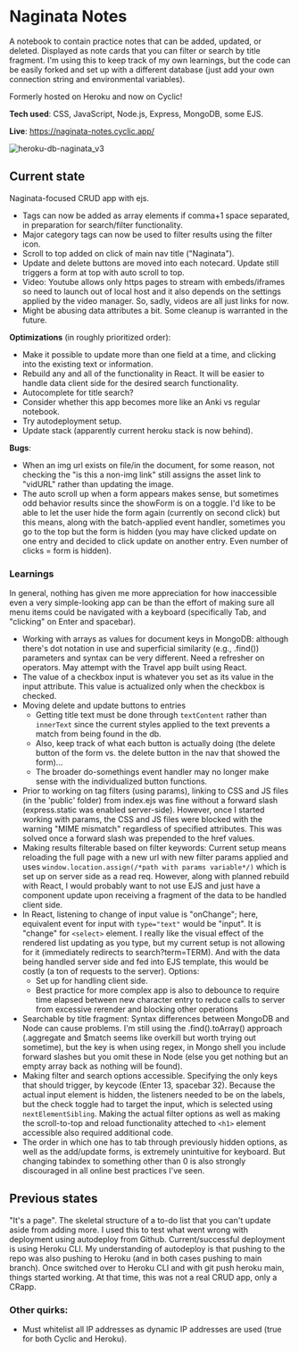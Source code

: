 # Naginata Notes
A notebook to contain practice notes that can be added, updated, or deleted. Displayed as note cards that you can filter or search by title fragment.
I'm using this to keep track of my own learnings, but the code can be easily forked and set up with a different database (just add your own connection string and environmental variables).

Formerly hosted on Heroku and now on Cyclic!

**Tech used**: CSS, JavaScript, Node.js, Express, MongoDB, some EJS.

**Live**: https://naginata-notes.cyclic.app/

![heroku-db-naginata_v3](https://user-images.githubusercontent.com/102257735/179806708-cf5e67e0-1824-4ee8-86fd-58ac0e119723.png)

## Current state
Naginata-focused CRUD app with ejs.
- Tags can now be added as array elements if comma+1 space separated, in preparation for search/filter functionality.
- Major category tags can now be used to filter results using the filter icon.
- Scroll to top added on click of main nav title ("Naginata").
- Update and delete buttons are moved into each notecard. Update still triggers a form at top with auto scroll to top.
- Video: Youtube allows only https pages to stream with embeds/iframes so need to launch out of local host and it also depends on the settings applied by the video manager. So, sadly, videos are all just links for now. 
- Might be abusing data attributes a bit. Some cleanup is warranted in the future.

**Optimizations** (in roughly prioritized order): 
- Make it possible to update more than one field at a time, and clicking into the existing text or information.
- Rebuild any and all of the functionality in React. It will be easier to handle data client side for the desired search functionality.
- Autocomplete for title search?
- Consider whether this app becomes more like an Anki vs regular notebook.
- Try autodeployment setup.
- Update stack (apparently current heroku stack is now behind).

**Bugs**: 
- When an img url exists on file/in the document, for some reason, not checking the "is this a non-img link" still assigns the asset link to "vidURL" rather than updating the image.
- The auto scroll up when a form appears makes sense, but sometimes odd behavior results since the showForm is on a toggle. I'd like to be able to let the user hide the form again (currently on second click) but this means, along with the batch-applied event handler, sometimes you go to the top but the form is hidden (you may have clicked update on one entry and decided to click update on another entry. Even number of clicks = form is hidden).

### Learnings
In general, nothing has given me more appreciation for how inaccessible even a very simple-looking app can be than the effort of making sure all menu items could be navigated with a keyboard (specifically Tab, and "clicking" on Enter and spacebar). 

- Working with arrays as values for document keys in MongoDB: although there's dot notation in use and superficial similarity (e.g., .find()) parameters and syntax can be very different. Need a refresher on operators. May attempt with the Travel app built using React.
- The value of a checkbox input is whatever you set as its value in the input attribute. This value is actualized only when the checkbox is checked.
- Moving delete and update buttons to entries
  - Getting title text must be done through `textContent` rather than `innerText` since the current styles applied to the text prevents a match from being found in the db. 
  - Also, keep track of what each button is actually doing (the delete button of the form vs. the delete button in the nav that showed the form)...
  - The broader do-somethings event handler may no longer make sense with the individualized button functions.
- Prior to working on tag filters (using params), linking to CSS and JS files (in the 'public' folder) from index.ejs was fine without a forward slash (express.static was enabled server-side). However, once I started working with params, the CSS and JS files were blocked with the warning "MIME mismatch" regardless of specified attributes. This was solved once a forward slash was prepended to the href values.
- Making results filterable based on filter keywords: Current setup means reloading the full page with a new url with new filter params applied and uses `window.location.assign(/*path with params variable*/)` which is set up on server side as a read req. However, along with planned rebuild with React, I would probably want to not use EJS and just have a component update upon receiving a fragment of the data to be handled client side.
- In React, listening to change of input value is "onChange"; here, equivalent event for input with `type="text"` would be "input". It is "change" for `<select>` element. I really like the visual effect of the rendered list updating as you type, but my current setup is not allowing for it (immediately redirects to search?term=TERM). And with the data being handled server side and fed into EJS template, this would be costly (a ton of requests to the server). Options:
  - Set up for handling client side.
  - Best practice for more complex app is also to debounce to require time elapsed between new character entry to reduce calls to server from excessive rerender and blocking other operations
- Searchable by title fragment: Syntax differences between MongoDB and Node can cause problems. I'm still using the .find().toArray() approach (.aggregate and $match seems like overkill but worth trying out sometime), but the key is when using regex, in Mongo shell you include forward slashes but you omit these in Node (else you get nothing but an empty array back as nothing will be found).
- Making filter and search options accessible. Specifying the only keys that should trigger, by keycode (Enter 13, spacebar 32). Because the actual input element is hidden, the listeners needed to be on the labels, but the check toggle had to target the input, which is selected using `nextElementSibling`. Making the actual filter options as well as making the scroll-to-top and reload functionality atteched to `<h1>` element accessible also required additional code. 
- The order in which one has to tab through previously hidden options, as well as the add/update forms, is extremely unintuitive for keyboard. But changing tabindex to something other than 0 is also strongly discouraged in all online best practices I've seen.

## Previous states
"It's a page". The skeletal structure of a to-do list that you can't update aside from adding more. I used this to test what went wrong with deployment using autodeploy from Github. Current/successful deployment is using Heroku CLI. My understanding of autodeploy is that pushing to the repo was also pushing to Heroku (and in both cases pushing to main branch).
Once switched over to Heroku CLI and with git push heroku main, things started working. At that time, this was not a real CRUD app, only a CRapp.

### Other quirks:
- Must whitelist all IP addresses as dynamic IP addresses are used (true for both Cyclic and Heroku).
